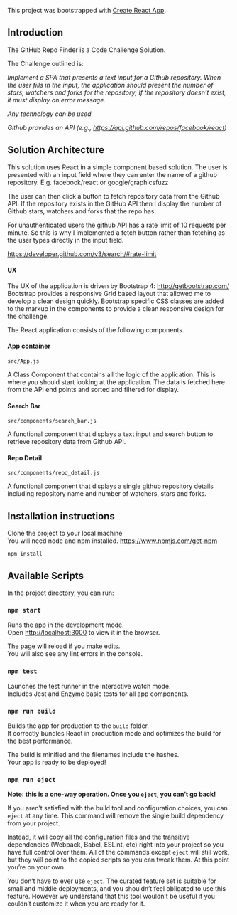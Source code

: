 This project was bootstrapped with [Create React App](https://github.com/facebookincubator/create-react-app).

## Introduction

The GitHub Repo Finder is a Code Challenge Solution.

The Challenge outlined is: 

<em>Implement a SPA that presents a text input for a Github repository. When the user fills in the input, the application should present the number of stars, watchers and forks for the repository; If the repository doesn’t exist, it must display an error message.

Any technology can be used

Github provides an API (e.g., https://api.github.com/repos/facebook/react) </em>

## Solution Architecture

This solution uses React in a simple component based solution. The user is presented with an input field where 
they can enter the name of a github repository. E.g. facebook/react or google/graphicsfuzz

The user can then click a button to fetch repository data from the Github API. If the repository exists in the GitHub API then I display
the number of Github stars, watchers and forks that the repo has.

For unauthenticated users the github API has a rate limit of 10 requests per minute. So this is why I implemented
a fetch button rather than fetching as the user types directly in the input field.

https://developer.github.com/v3/search/#rate-limit

#### UX
The UX of the application is driven by Bootstrap 4: http://getbootstrap.com/
Bootstrap provides a responsive Grid based layout that allowed me to develop a clean design quickly.
Bootstrap specific CSS classes are added to the markup in the components to
provide a clean responsive design for the challenge.


The React application consists of the following components.

#### App container
```
src/App.js
```
A Class Component that contains all the logic of the application. 
This is where you should start looking at the application. The data is fetched here from the API end points and
sorted and filtered for display. 

#### Search Bar
```
src/components/search_bar.js
```
A functional component that displays a text input and search button to retrieve 
repository data from Github API.

#### Repo Detail
```
src/components/repo_detail.js
```
A functional component that displays a single github repository details including
repository name and number of watchers, stars and forks.


## Installation instructions
Clone the project to your local machine<br>
You will need node and npm installed. https://www.npmjs.com/get-npm <br>
```
npm install
```

## Available Scripts

In the project directory, you can run:

### `npm start`

Runs the app in the development mode.<br>
Open [http://localhost:3000](http://localhost:3000) to view it in the browser.

The page will reload if you make edits.<br>
You will also see any lint errors in the console.

### `npm test`

Launches the test runner in the interactive watch mode.<br>
Includes Jest and Enzyme basic tests for all app components.

### `npm run build`

Builds the app for production to the `build` folder.<br>
It correctly bundles React in production mode and optimizes the build for the best performance.

The build is minified and the filenames include the hashes.<br>
Your app is ready to be deployed!

### `npm run eject`

**Note: this is a one-way operation. Once you `eject`, you can’t go back!**

If you aren’t satisfied with the build tool and configuration choices, you can `eject` at any time. This command will remove the single build dependency from your project.

Instead, it will copy all the configuration files and the transitive dependencies (Webpack, Babel, ESLint, etc) right into your project so you have full control over them. All of the commands except `eject` will still work, but they will point to the copied scripts so you can tweak them. At this point you’re on your own.

You don’t have to ever use `eject`. The curated feature set is suitable for small and middle deployments, and you shouldn’t feel obligated to use this feature. However we understand that this tool wouldn’t be useful if you couldn’t customize it when you are ready for it.
